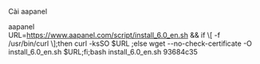 Cài aapanel

aapanel  
URL=https://www.aapanel.com/script/install_6.0_en.sh && if \\\[ -f /usr/bin/curl \\\];then curl -ksSO $URL ;else wget --no-check-certificate -O install_6.0_en.sh $URL;fi;bash install_6.0_en.sh 93684c35
